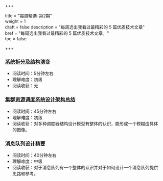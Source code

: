 +++

title = "每周精选-第2期"  
weight = 1  
draft = false
description = "每周选出我看过最精彩的 5 篇优质技术文章"  
bref = "每周选出我看过最精彩的 5 篇优质技术文章。"  
toc = false

+++

### [系统拆分及结构演变](http://www.linkedkeeper.com/detail/blog.action?bid=1108&hmsr=toutiao.io&utm_medium=toutiao.io&utm_source=toutiao.io)
- 阅读时间：5分钟左右
- 理解难度：初级
- 阅读收获：无

### [集群资源调度系统设计架构总结](https://io-meter.com/2018/02/09/A-summary-of-designing-schedulers/?hmsr=toutiao.io&utm_medium=toutiao.io&utm_source=toutiao.io)
- 阅读时间：45分钟左右
- 理解难度：初级
- 阅读收获：对多种调度器结构设计模型有整体的认识，能形成一个模糊由具体的图像。

### <font color=#3998e2>[消息队列设计精要](https://tech.meituan.com/mq-design.html?hmsr=toutiao.io&utm_medium=toutiao.io&utm_source=toutiao.io?hmsr=toutiao.io&utm_medium=toutiao.io&utm_source=toutiao.io)</font>
- 阅读时间：40分钟左右
- 理解难度：中级
- 阅读收获：对于消息队列有一个整体的认识并对于如何设计一个消息队列提供思路和参考。
